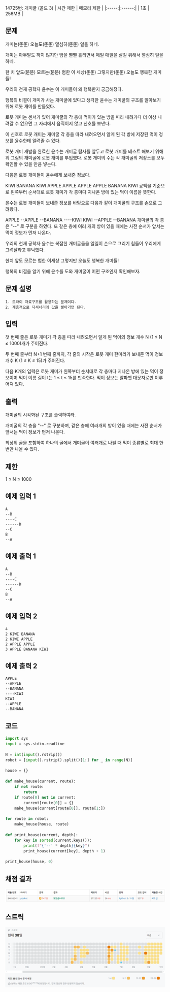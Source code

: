 14725번: 개미굴 (골드 3)
| 시간 제한 | 메모리 제한 |
|:-----:|:------:|
|  1초   | 256MB  |

## 문제
개미는(뚠뚠) 오늘도(뚠뚠) 열심히(뚠뚠) 일을 하네.

개미는 아무말도 하지 않지만 땀을 뻘뻘 흘리면서 매일 매일을 살길 위해서 열심히 일을 하네.

한 치 앞도(뚠뚠) 모르는(뚠뚠) 험한 이 세상(뚠뚠) 그렇지만(뚠뚠) 오늘도 행복한 개미들!

우리의 천재 공학자 윤수는 이 개미들이 왜 행복한지 궁금해졌다.

행복의 비결이 개미가 사는 개미굴에 있다고 생각한 윤수는 개미굴의 구조를 알아보기 위해 로봇 개미를 만들었다.

로봇 개미는 센서가 있어 개미굴의 각 층에 먹이가 있는 방을 따라 내려가다 더 이상 내려갈 수 없으면 그 자리에서 움직이지 않고 신호를 보낸다.

이 신호로 로봇 개미는 개미굴 각 층을 따라 내려오면서 알게 된 각 방에 저장된 먹이 정보를 윤수한테 알려줄 수 있다.



로봇 개미 개발을 완료한 윤수는 개미굴 탐사를 앞두고 로봇 개미를 테스트 해보기 위해 위 그림의 개미굴에 로봇 개미를 투입했다. 로봇 개미의 수는 각 개미굴의 저장소를 모두 확인할 수 있을 만큼 넣는다.

다음은 로봇 개미들이 윤수에게 보내준 정보다.

KIWI BANANA
KIWI APPLE
APPLE APPLE
APPLE BANANA KIWI
공백을 기준으로 왼쪽부터 순서대로 로봇 개미가 각 층마다 지나온 방에 있는 먹이 이름을 뜻한다.

윤수는 로봇 개미들이 보내준 정보를 바탕으로 다음과 같이 개미굴의 구조를 손으로 그려봤다.

APPLE
--APPLE
--BANANA
----KIWI
KIWI
--APPLE
--BANANA
개미굴의 각 층은 "--" 로 구분을 하였다. 또 같은 층에 여러 개의 방이 있을 때에는 사전 순서가 앞서는 먹이 정보가 먼저 나온다.

우리의 천재 공학자 윤수는 복잡한 개미굴들을 일일이 손으로 그리기 힘들어 우리에게 그려달라고 부탁했다.

한치 앞도 모르는 험한 이세상 그렇지만 오늘도 행복한 개미들!

행복의 비결을 알기 위해 윤수를 도와 개미굴이 어떤 구조인지 확인해보자.

## 문제 설명
```text
1. 트라이 자료구조를 활용하는 문제이댜.
2. 계층적으로 딕셔너리에 값을 쌓아가면 된다.
```

## 입력
첫 번째 줄은 로봇 개미가 각 층을 따라 내려오면서 알게 된 먹이의 정보 개수 N (1 ≤ N ≤ 1000)개가 주어진다.

두 번째 줄부터 N+1 번째 줄까지, 각 줄의 시작은 로봇 개미 한마리가 보내준 먹이 정보 개수 K (1 ≤ K ≤ 15)가 주어진다.

다음 K개의 입력은 로봇 개미가 왼쪽부터 순서대로 각 층마다 지나온 방에 있는 먹이 정보이며 먹이 이름 길이 t는 1 ≤ t ≤ 15를 만족한다. 먹이 정보는 알파벳 대문자로만 이루어져 있다.


## 출력
개미굴의 시각화된 구조를 출력하여라.

개미굴의 각 층을 "--" 로 구분하며, 같은 층에 여러개의 방이 있을 때에는 사전 순서가 앞서는 먹이 정보가 먼저 나온다.

최상위 굴을 포함하여 하나의 굴에서 개미굴이 여러개로 나뉠 때 먹이 종류별로 최대 한 번만 나올 수 있다.

## 제한
1 ≤ N ≤ 1000





## 예제 입력 1 
```text
A
--B
----C
------D
--C
B
--A
```
## 예제 출력 1 
```text
A
--B
----C
------D
--C
B
--A
```

## 예제 입력 2
```text
4
2 KIWI BANANA
2 KIWI APPLE
2 APPLE APPLE
3 APPLE BANANA KIWI
```
## 예제 출력 2 
```text
APPLE
--APPLE
--BANANA
----KIWI
KIWI
--APPLE
--BANANA
```


## 코드
```python
import sys
input = sys.stdin.readline

N = int(input().rstrip())
robot = [input().rstrip().split()[1:] for _ in range(N)]

house = {}

def make_house(current, route):
    if not route:
        return
    if route[0] not in current:
        current[route[0]] = {}
    make_house(current[route[0]], route[1:])

for route in robot:
    make_house(house, route)

def print_house(current, depth):
    for key in sorted(current.keys()):
        print(f"{'--' * depth}{key}")
        print_house(current[key], depth + 1)

print_house(house, 0)

```

## 채점 결과
![img.png](img.png)

## 스트릭
![img_1.png](img_1.png)